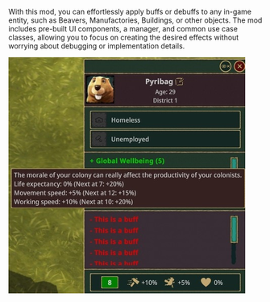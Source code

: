With this mod, you can effortlessly apply buffs or debuffs to any in-game entity, such as Beavers, Manufactories, Buildings, or other objects. The mod includes pre-built UI components, a manager, and common use case classes, allowing you to focus on creating the desired effects without worrying about debugging or implementation details.

![Buff & Debuff System](../img/buffdemo.jpg)
